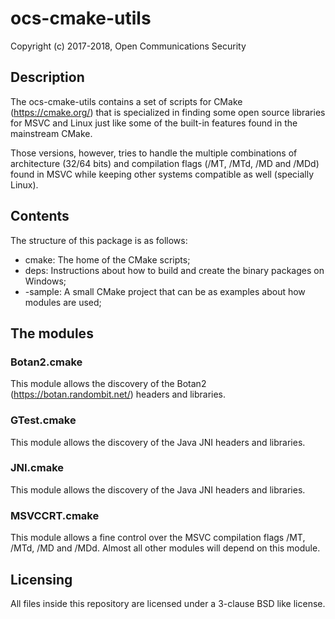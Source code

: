 # ocs-cmake-utils
Copyright (c) 2017-2018, Open Communications Security

## Description

The ocs-cmake-utils contains a set of scripts for CMake 
(https://cmake.org/) that is specialized in finding some
open source libraries for MSVC and Linux just like some
of the built-in features found in the mainstream CMake.

Those versions, however, tries to handle the multiple
combinations of architecture (32/64 bits) and compilation
flags (/MT, /MTd, /MD and /MDd) found in MSVC while keeping
other systems compatible as well (specially Linux).

## Contents

The structure of this package is as follows:

  * cmake: The home of the CMake scripts;
  * deps: Instructions about how to build and create the
    binary packages on Windows;
  * <name>-sample: A small CMake project that can be as examples
    about how modules are used;

## The modules

### Botan2.cmake

This module allows the discovery of the Botan2 (https://botan.randombit.net/)
headers and libraries.

### GTest.cmake

This module allows the discovery of the Java JNI headers and libraries.

### JNI.cmake

This module allows the discovery of the Java JNI headers and libraries.

### MSVCCRT.cmake

This module allows a fine control over the MSVC compilation flags
/MT, /MTd, /MD and /MDd. Almost all other modules will depend on
this module.

## Licensing

All files inside this repository are licensed under a 3-clause BSD like license.
